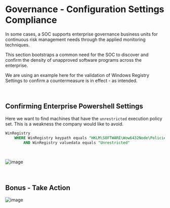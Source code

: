# **Governance - Configuration Settings Compliance**

In some cases, a SOC supports enterprise governance business units for continuous risk management needs through the applied monitoring techniques.

This section bootstraps a common need for the SOC to discover and confirm the density of unapproved software programs across the enterprise.

We are using an example here for the validation of Windows Registry Settings to confirm a countermeasure is in effect - as intended.

<br />

## **Confirming Enterprise Powershell Settings**

Here we want to find machines that have the `unrestricted` execution policy set. This is a weakness the company would like to avoid.

```sql
WinRegistry 
    WHERE WinRegistry keypath equals "HKLM\SOFTWARE\Wow6432Node\Policies\Microsoft\Windows\PowerShell"
        AND WinRegistry valuedata equals "Unrestricted"
```
<br />


![image](https://user-images.githubusercontent.com/11415591/80029874-6c59e880-84b5-11ea-846e-5957769e4899.png)

<br/>

## **Bonus - Take Action**

![image](https://user-images.githubusercontent.com/11415591/80030495-41bc5f80-84b6-11ea-981f-43b1bb6922da.png)

